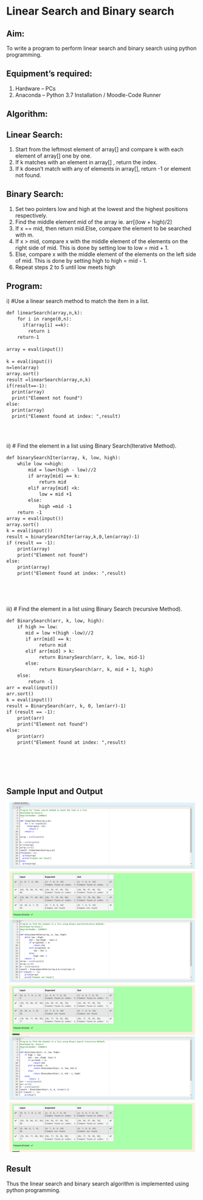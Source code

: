 # Linear Search and Binary search
## Aim:
To write a program to perform linear search and binary search using python programming.
## Equipment’s required:
1.	Hardware – PCs
2.	Anaconda – Python 3.7 Installation / Moodle-Code Runner
## Algorithm:
## Linear Search:
1.	Start from the leftmost element of array[] and compare k with each element of array[] one by one.
2.	If k matches with an element in array[] , return the index.
3.	If k doesn’t match with any of elements in array[], return -1 or element not found.
## Binary Search:
1.	Set two pointers low and high at the lowest and the highest positions respectively.
2.	Find the middle element mid of the array ie. arr[(low + high)/2]
3.	If x == mid, then return mid.Else, compare the element to be searched with m.
4.	If x > mid, compare x with the middle element of the elements on the right side of mid. This is done by setting low to low = mid + 1.
5.	Else, compare x with the middle element of the elements on the left side of mid. This is done by setting high to high = mid - 1.
6.	Repeat steps 2 to 5 until low meets high
## Program:
i)	#Use a linear search method to match the item in a list.
```
def linearSearch(array,n,k):
    for i in range(0,n):
      if(array[i] ==k):
        return i
    return-1
    
array = eval(input())

k = eval(input()) 
n=len(array)
array.sort()
result =linearSearch(array,n,k)
if(result==-1):
  print(array)
  print("Element not found")
else:
  print(array)
  print("Element found at index: ",result)




```
ii)	# Find the element in a list using Binary Search(Iterative Method).
```
def binarySearchIter(array, k, low, high):
    while low <=high:
        mid = low+(high - low)//2
        if array[mid] == k:
            return mid
        elif array[mid] <k:
            low = mid +1
        else:
            high =mid -1
    return -1
array = eval(input())
array.sort()
k = eval(input()) 
result = binarySearchIter(array,k,0,len(array)-1)
if (result == -1):
    print(array)
    print("Element not found")
else:
    print(array)
    print("Element found at index: ",result)





```
iii)	# Find the element in a list using Binary Search (recursive Method).
```
def BinarySearch(arr, k, low, high):
    if high >= low:
       mid = low +(high -low)//2
       if arr[mid] == k:
            return mid
       elif arr[mid] > k:
            return BinarySearch(arr, k, low, mid-1)
       else:
            return BinarySearch(arr, k, mid + 1, high)
    else:
        return -1
arr = eval(input())
arr.sort()
k = eval(input())
result = BinarySearch(arr, k, 0, len(arr)-1)
if (result == -1):
    print(arr)
    print("Element not found")
else:
    print(arr)
    print("Element found at index: ",result)






```
## Sample Input and Output
![](1.png)
![](2.png)
![](3.png)




## Result
Thus the linear search and binary search algorithm is implemented using python programming.